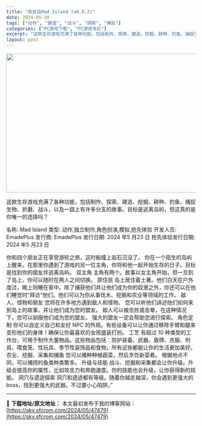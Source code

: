 ```yaml
---
title: "疯狂岛Mad Island (v0.0.2)"
date: 2024-05-30
tags: ["动作", "建造", "战斗", "探索", "模拟"]
categories: ["PC游戏下载", "PC游戏专区"]
excerpt: "这款生存游戏充满了各种功能，包括制作、探索、建造、挖掘、耕种、钓鱼、捕捉生物、折磨、战斗，以及一路上有许多分支的故事。目标是逃离岛屿，但这真的是你唯一的选择吗？ 名称: Mad Island 类型: 动作,独立制作,角色扮演,模拟,抢先体验 开发人员: EmadePlus 发行商: EmadePlu&hellip;"
layout: post
---
```


<img class="aligncenter size-full wp-image-47480" src="https://sky.sfcrom.com/wp-content/uploads/2024/05/2024053001333665.jpg" alt="" width="660" height="370" />

这款生存游戏充满了各种功能，包括制作、探索、建造、挖掘、耕种、钓鱼、捕捉生物、折磨、战斗，以及一路上有许多分支的故事。目标是逃离岛屿，但这真的是你唯一的选择吗？

名称: Mad Island
类型: 动作,独立制作,角色扮演,模拟,抢先体验
开发人员: EmadePlus
发行商: EmadePlus
发行日期: 2024 年5 月23 日
抢先体验发行日期: 2024 年5 月23 日

你和四个朋友正在享受游轮之旅，这时船撞上岩石沉没了。
你在一个陌生的岛屿上醒来，在那里你遇到了游戏的另一位主角，你将和他一起开始生存的日子。目标是找到你的朋友并逃离岛屿。
双主角
主角有两个。故事以女主角开始，但一旦到了岛上，你可以随时在两人之间切换。
原住民
岛上居住着土著。他们白天在户外度过，晚上则睡在家中。除了捕获他们并让他们成为你的奴隶之外，你还可以在他们睡觉时“拜访”他们。他们可以为你从事伐木、挖掘和农业等领域的工作。
敌人、怪物和朋友
您将在许多地方遇到敌人和怪物。
您可以听他们讲述他们如何来到岛上的故事，并让他们成为您的盟友。
敌人可以被击败或击晕，在这种情况下，您可以驯服他们成为您的盟友。
强大的盟友一定会帮助您进行探索。
角色定制
你可以自定义自己和友好 NPC 的外观。有些设备可以让你通过移除手臂和腿来变形他们的身体！确保让你最喜欢的女孩盛装打扮。
工艺
有超过 10 种类型的工作台，可用于制作大量物品。这些物品包括：防护装备、武器、盾牌、衣服、刑具、喂食笼、性玩具、季节性装饰品和食物，所有这些都能让你的生活更加美好。
农业、挖掘、采集和捕鱼
您可以播种种植蔬菜，然后烹饪新菜肴。
根据地点不同，可以捕捞的鱼类种类繁多。
升级与技能
战斗、挖掘和采集都会让你升级。升级会提高你的属性，比如攻击力和奔跑速度。你的技能也会升级，让你获得新的技能。
洞穴与遗迹探索
洞穴和遗迹都有等级。随着你越走越深，你会遇到更强大的boss，找到更强大的武器。不过要小心陷阱。”

---
📖 **下载地址/原文地址：** 本文最初发布于我的博客网站：[https://sky.sfcrom.com/2024/05/47479](https://sky.sfcrom.com/2024/05/47479)

